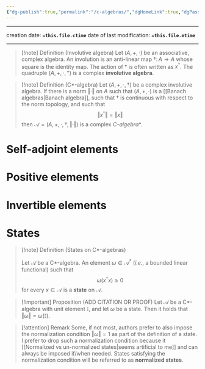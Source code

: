 ```yaml
---
{"dg-publish":true,"permalink":"/c-algebras/","dgHomeLink":true,"dgPassFrontmatter":false,"dgShowBacklinks":false,"dgShowLocalGraph":true,"dgShowInlineTitle":false,"dgShowFileTree":true,"dgEnableSearch":true}
---
```


---

creation date: **`=this.file.ctime`** 
date of last modification: **`=this.file.mtime`**

---


>[!note] Definition (Involutive algebra)
Let $(A,+,\cdot)$ be an associative, complex algebra. An involution is an anti-linear map $\dagger \colon A\rightarrow A$ whose square is the identity map. The action of $\dagger$ is often written as $x^{\dagger}$. The quadruple $(A,+,\cdot,\dagger)$ is a complex **involutive algebra**.

>[!note] Definition (C*-algebra)
>Let $(A,+,\cdot,\dagger)$ be a complex involutive algebra. If there is a norm $\Vert\cdot\Vert$ on $A$ such that $(A,+,\cdot)$ is a [[Banach algebras\|Banach algebra]], such that $\dagger$ is continuous with respect to the norm topology, and such that
>$$
>\Vert x^{\dagger}\Vert = \Vert x\Vert
>$$
>then $\mathscr{A}=(A,+,\cdot,\dagger,\Vert\cdot\Vert)$ is a complex **C*-algebra**.

# Self-adjoint elements

# Positive elements 

# Invertible elements

# States 

>[!note] Definition (States on C*-algebras)
>
>Let $\mathscr{A}$ be a C*-algebra. An element $\omega\in\mathscr{A}^{*}$ (_i.e._, a bounded linear functional) such that 
>$$
>\omega(x^{\dagger}x)\geq 0
>$$
>for every $x\in\mathscr{A}$ is a **state** on $\mathscr{A}$.

>[!important] Proposition (ADD CITATION OR PROOF)
>Let $\mathscr{A}$ be a C*-algebra with unit element $\mathbb{I}$, and let $\omega$ be a state. Then it holds that $\Vert \omega \Vert =\omega(\mathbb{I})$.

>[!attention] Remark
>Some, if not most, authors prefer to also impose the normalization condition  $\Vert\omega\Vert=1$ as part of the definition of a state. I prefer to drop such a normalization condition because it [[Normalized vs un-normalized states\|seems artificial to me]] and can always be imposed if/when needed. 
>States satisfying the normalization condition will be referred to as **normalized states**.
